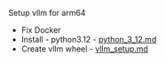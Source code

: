 Setup vllm for arm64

- Fix Docker 
- Install - python3.12 - [python_3_12.md](python_3_12.md)
- Create vllm wheel - [vllm_setup.md](vllm_setup.md)